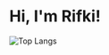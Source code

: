 # Hi, I'm Rifki!

![Top Langs](https://github-readme-stats.vercel.app/api/top-langs/?username=rifkibayuariy&langs_count=8)
